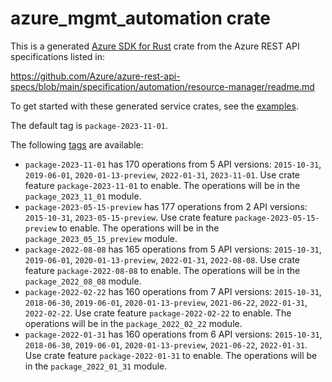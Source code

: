 # azure_mgmt_automation crate

This is a generated [Azure SDK for Rust](https://github.com/Azure/azure-sdk-for-rust) crate from the Azure REST API specifications listed in:

https://github.com/Azure/azure-rest-api-specs/blob/main/specification/automation/resource-manager/readme.md

To get started with these generated service crates, see the [examples](https://github.com/Azure/azure-sdk-for-rust/blob/main/services/README.md#examples).

The default tag is `package-2023-11-01`.

The following [tags](https://github.com/Azure/azure-sdk-for-rust/blob/main/services/tags.md) are available:

- `package-2023-11-01` has 170 operations from 5 API versions: `2015-10-31`, `2019-06-01`, `2020-01-13-preview`, `2022-01-31`, `2023-11-01`. Use crate feature `package-2023-11-01` to enable. The operations will be in the `package_2023_11_01` module.
- `package-2023-05-15-preview` has 177 operations from 2 API versions: `2015-10-31`, `2023-05-15-preview`. Use crate feature `package-2023-05-15-preview` to enable. The operations will be in the `package_2023_05_15_preview` module.
- `package-2022-08-08` has 165 operations from 5 API versions: `2015-10-31`, `2019-06-01`, `2020-01-13-preview`, `2022-01-31`, `2022-08-08`. Use crate feature `package-2022-08-08` to enable. The operations will be in the `package_2022_08_08` module.
- `package-2022-02-22` has 160 operations from 7 API versions: `2015-10-31`, `2018-06-30`, `2019-06-01`, `2020-01-13-preview`, `2021-06-22`, `2022-01-31`, `2022-02-22`. Use crate feature `package-2022-02-22` to enable. The operations will be in the `package_2022_02_22` module.
- `package-2022-01-31` has 160 operations from 6 API versions: `2015-10-31`, `2018-06-30`, `2019-06-01`, `2020-01-13-preview`, `2021-06-22`, `2022-01-31`. Use crate feature `package-2022-01-31` to enable. The operations will be in the `package_2022_01_31` module.